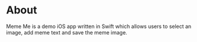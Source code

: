 # About
Meme Me is a demo iOS app written in Swift which allows users to select an image, add meme text and save the meme image.